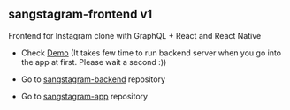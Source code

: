 ## sangstagram-frontend v1

Frontend for Instagram clone with GraphQL + React and React Native

- Check [Demo](https://sangstagram.netlify.app/) (It takes few time to run backend server when you go into the app at first. Please wait a second :))

- Go to [sangstagram-backend](https://github.com/wwdbsh/sangstagram-back) repository

- Go to [sangstagram-app](https://github.com/wwdbsh/sangstagram-app) repository